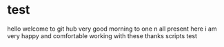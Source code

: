 test
====
hello welcome to git hub
very good morning to one n all present here 
i am very happy and comfortable working with these
thanks
scripts test

